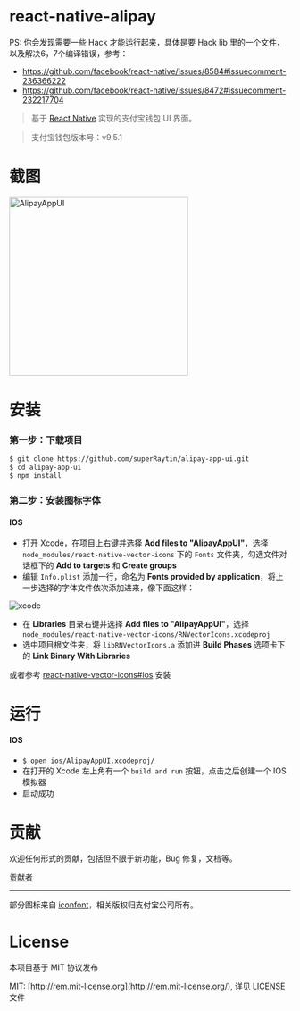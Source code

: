 # react-native-alipay

PS: 你会发现需要一些 Hack 才能运行起来，具体是要 Hack lib 里的一个文件，以及解决6，7个编译错误，参考：

* https://github.com/facebook/react-native/issues/8584#issuecomment-236366222
* https://github.com/facebook/react-native/issues/8472#issuecomment-232217704

> 基于 [React Native](https://github.com/facebook/react-native) 实现的支付宝钱包 UI 界面。

> 支付宝钱包版本号：v9.5.1

# 截图

<img src="screenshot-ios.png" width="320" alt="AlipayAppUI">

# 安装

### 第一步：下载项目

```sh
$ git clone https://github.com/superRaytin/alipay-app-ui.git
$ cd alipay-app-ui
$ npm install
```

### 第二步：安装图标字体

#### IOS

- 打开 Xcode，在项目上右键并选择 **Add files to "AlipayAppUI"**，选择 `node_modules/react-native-vector-icons` 下的 `Fonts` 文件夹，勾选文件对话框下的 **Add to targets** 和 **Create groups**
- 编辑 `Info.plist` 添加一行，命名为 **Fonts provided by application**，将上一步选择的字体文件依次添加进来，像下面这样：

![xcode](https://cloud.githubusercontent.com/assets/378279/12421498/2db1f93a-be88-11e5-89c8-2e563ba6251a.png)

- 在 **Libraries** 目录右键并选择 **Add files to "AlipayAppUI"**，选择 `node_modules/react-native-vector-icons/RNVectorIcons.xcodeproj`
- 选中项目根文件夹，将 `libRNVectorIcons.a` 添加进 **Build Phases** 选项卡下的 **Link Binary With Libraries**

或者参考 [react-native-vector-icons#ios](https://github.com/oblador/react-native-vector-icons#ios) 安装

# 运行

#### IOS

- `$ open ios/AlipayAppUI.xcodeproj/`
- 在打开的 Xcode 左上角有一个 `build and run` 按钮，点击之后创建一个 IOS 模拟器
- 启动成功

# 贡献

欢迎任何形式的贡献，包括但不限于新功能，Bug 修复，文档等。

[贡献者](https://github.com/superRaytin/alipay-app-ui/graphs/contributors)

---

部分图标来自 [iconfont](http://www.iconfont.cn/)，相关版权归支付宝公司所有。

# License
本项目基于 MIT 协议发布

MIT: [http://rem.mit-license.org](http://rem.mit-license.org/), 详见 [LICENSE](/LICENSE) 文件
